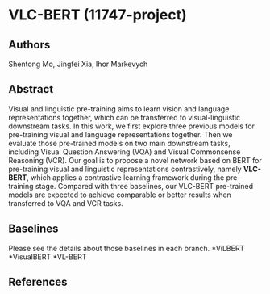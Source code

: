 # VLC-BERT (11747-project)

## Authors 
Shentong Mo,  Jingfei Xia,  Ihor Markevych

## Abstract
Visual and linguistic pre-training aims to learn vision and language representations together, which can be transferred to visual-linguistic downstream tasks. In this work, we first explore three previous models for pre-training visual and language representations together. Then we evaluate those pre-trained models on two main downstream tasks, including Visual Question Answering (VQA) and Visual Commonsense Reasoning (VCR). Our goal is to propose a novel network based on BERT for pre-training visual and linguistic representations contrastively, namely **VLC-BERT**, which applies a contrastive learning framework during the pre-training stage. Compared with three baselines, our VLC-BERT pre-trained models are expected to achieve comparable or better results when transferred to VQA and VCR tasks. 

## Baselines

Please see the details about those baselines in each branch.
*ViLBERT 
*VisualBERT
*VL-BERT


## References

